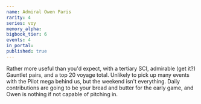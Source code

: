 ```yaml
---
name: Admiral Owen Paris
rarity: 4
series: voy
memory_alpha:
bigbook_tier: 6
events: 4
in_portal:
published: true
---
```


Rather more useful than you'd expect, with a tertiary SCI, admirable (get it?) Gauntlet pairs, and a top 20 voyage total. Unlikely to pick up many events with the Pilot mega behind us, but the weekend isn't everything. Daily contributions are going to be your bread and butter for the early game, and Owen is nothing if not capable of pitching in.
